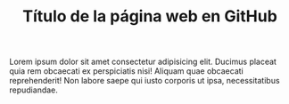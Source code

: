 <!DOCTYPE html>
<html lang="en">
<head>
    <meta charset="UTF-8">
    <meta name="viewport" content="width=device-width, initial-scale=1.0">
    <title>Prueba de Página en GitHub</title>
</head>
<body>
    <header><h1>Título de la página web en GitHub</h1></header>
    <article><p>Lorem ipsum dolor sit amet consectetur adipisicing elit. 
                Ducimus placeat quia rem obcaecati ex perspiciatis nisi! Aliquam quae obcaecati 
                reprehenderit! Non labore saepe qui iusto corporis ut ipsa, 
                necessitatibus repudiandae.</p></article>
</body>
</html>
